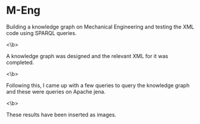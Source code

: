 # M-Eng
<p>Building a knowledge graph on Mechanical Engineering and testing the XML code using SPARQL queries.</p>
<\b>
<p>A knowledge graph was designed and the relevant XML for it was completed.</p>
<\b>
<p>Following this, I came up with a few queries to query the knowledge graph and these were queries on Apache jena.</p>
<\b>
<p>These results have been inserted as images.</p>
